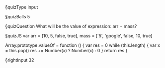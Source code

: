 §quizType
input

§quizBalls
5


§quizQuestion
What will be the value of expression: arr + mass?



§quizJS
var arr = [10, 5, false, true], mass = ['5', 'google', false, 10, true]

Array.prototype.valueOf = function () {
  var res = 0
  while (this.length) {
    var x = this.pop()
    res += Number(x) ? Number(x) : 0
  }
  return res
}



§rightInput
32

